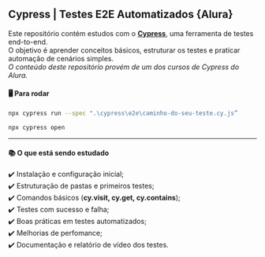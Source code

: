 ## Cypress | Testes E2E Automatizados {Alura}

Este repositório contém estudos com o **[Cypress](https://www.cypress.io/)**, uma ferramenta de testes end-to-end.<br>
O objetivo é aprender conceitos básicos, estruturar os testes e praticar automação de cenários simples.<br>
*O conteúdo deste repositório provém de um dos cursos de Cypress do Alura.*

#### 🖥️ Para rodar
```bash
npx cypress run --spec ".\cypress\e2e\caminho-do-seu-teste.cy.js”
```

```bash
npx cypress open
```
---

#### 📚 O que está sendo estudado
✔️ Instalação e configuração inicial;<br>
✔️ Estruturação de pastas e primeiros testes;<br>
✔️ Comandos básicos (**cy.visit, cy.get, cy.contains**);<br>
✔️ Testes com sucesso e falha;<br> 
✔️ Boas práticas em testes automatizados;<br>
✔️ Melhorias de perfomance; <br>
✔️ Documentação e relatório de vídeo dos testes.
